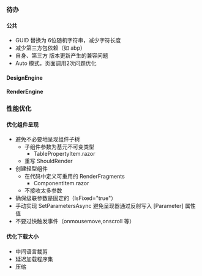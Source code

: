 ### 待办 
#### 公共 
* GUID 替换为 6位随机字符串，减少字符长度
* 减少第三方包依赖（如 abp）
* 自身、第三方 版本更新产生的兼容问题
* Auto 模式，页面调用2次问题优化

#### DesignEngine


#### RenderEngine



### 性能优化
#### 优化组件呈现
* 避免不必要地呈现组件子树
    * 子组件参数为基元不可变类型
        * TablePropertyItem.razor
    * 重写 ShouldRender
* 创建轻型组件 
    * 在代码中定义可重用的 RenderFragments 
        * ComponentItem.razor
    * 不接收太多参数
* 确保级联参数是固定的（IsFixed="true"）
* 手动实现 SetParametersAsync 避免呈现器通过反射写入 [Parameter] 属性值
* 不要过快触发事件（onmousemove,onscroll 等）

#### 优化下载大小
* 中间语言裁剪
* 延迟加载程序集
* 压缩
